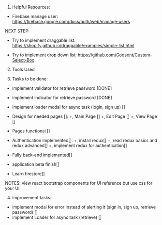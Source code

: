 1. Helpful Resources:

- Firebase manage user:
  https://firebase.google.com/docs/auth/web/manage-users

NEXT STEP:

- Try to implement draggable list:
  https://shopify.github.io/draggable/examples/simple-list.html

- Try to implement drop down list:
  https://github.com/Godsont/Custom-Select-Box

2. Tools Used

3. Tasks to be done:
- Implement validator for retrieve password [DONE]
- Implement indicator for retrieve password [DONE]
- Implement loader modal for async task (login, sign up) []

- Design for needed pages []: 
  +, Main Page []
  +, Edit Page []
  +, View Page []
- Pages functional []
- Authentication Implemented[]:
  +, install redux[]
  +, read redux basics and redux advanced[]
  +, implement redux for authentication[]
- Fully back-end implemented[]
- application beta finish[]

- Learn firestore[]

NOTES: view react bootstrap components for UI reference
but use css for your UI

4. Improvement tasks: 
- Implement modal for error instead of alerting it
(sign in, sign up, retrieve password) []
- Implement Loader for async task (retrieve) []